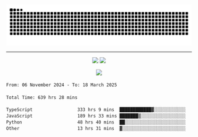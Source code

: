 <div align="center">
  <picture>
      <source
    media="(prefers-color-scheme: dark)"
      srcset="https://raw.githubusercontent.com/platane/snk/output/github-contribution-grid-snake-dark.svg"
      />
    <source
      media="(prefers-color-scheme: light)"
      srcset="https://raw.githubusercontent.com/xct007/xct007/output/github-contribution-grid-snake.svg"
      />
    <img
      alt="Snake"
      src="https://raw.githubusercontent.com/xct007/xct007/output/github-contribution-grid-snake.svg"
      />
  </picture>

</div>

___
<p align="center">
  <img src="https://readme-stats-blush-eta.vercel.app/api/top-langs/?username=xct007&layout=compact" />
  <img src="https://readme-stats-blush-eta.vercel.app/api?username=xct007&show_icons=true&theme=transparent&hide_title=true&include_all_commits=true" />
</p>

<p align="center">
  <img src="https://github-profile-trophy.vercel.app/?username=xct007&no-bg=true&rank=S,SS,SSS,A,AA,AAA,UNKNOWN,SECRET&row=3&title=-Followers,-Stars&margin-w=15&margin-h=15&column=2" />
</p>
<!--START_SECTION:waka-->

```txt
From: 06 November 2024 - To: 18 March 2025

Total Time: 639 hrs 28 mins

TypeScript                 333 hrs 9 mins  ████████████▓░░░░░░░░░░░░   51.02 %
JavaScript                 189 hrs 33 mins ███████▒░░░░░░░░░░░░░░░░░   29.03 %
Python                     48 hrs 40 mins  ██░░░░░░░░░░░░░░░░░░░░░░░   07.45 %
Other                      13 hrs 31 mins  ▓░░░░░░░░░░░░░░░░░░░░░░░░   02.07 %
```

<!--END_SECTION:waka-->
